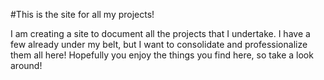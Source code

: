 #This is the site for all my projects!

I am creating a site to document all the projects that I undertake. I have a few already under my belt, but I want to consolidate and professionalize them all here! Hopefully you enjoy the things you find here, so take a look around!